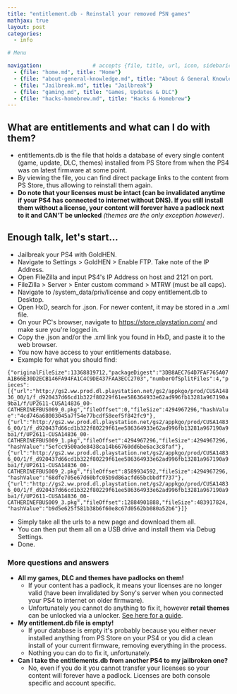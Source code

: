 ```yaml
---
title: "entitlement.db - Reinstall your removed PSN games"
mathjax: true
layout: post
categories:
  - info

# Menu

navigation:                # accepts {file, title, url, icon, sidebaricon}
  - {file: "home.md", title: "Home"}
  - {file: "about-general-knowledge.md", title: "About & General Knowledge"}
  - {file: "Jailbreak.md", title: "Jailbreak"}
  - {file: "gaming.md", title: "Games, Updates & DLC"}
  - {file: "hacks-homebrew.md", title: "Hacks & Homebrew"}
---
```


## What are entitlements and what can I do with them?

* entitlements.db is the file that holds a database of every single content (game, update, DLC, themes) installed from PS Store from when the PS4 was on latest firmware at some point.
* By viewing the file, you can find direct package links to the content from PS Store, thus allowing to reinstall them again.
* **Do note that your licenses must be intact (can be invalidated anytime if your PS4 has connected to internet without DNS). If you still install them without a license, your content will forever have a padlock next to it and CAN'T be unlocked** *(themes are the only exception however)*.

## Enough talk, let's start...

* Jailbreak your PS4 with GoldHEN.
* Navigate to Settings > GoldHEN > Enable FTP. Take note of the IP Address.
* Open FileZilla and input PS4's IP Address on host and 2121 on port.
* FileZilla > Server > Enter custom command > MTRW (must be all caps).
* Navigate to /system_data/priv/license and copy entitlement.db to Desktop.
* Open HxD, search for .json. For newer content, it may be stored in a .xml file.
* On your PC's browser, navigate to https://store.playstation.com/ and make sure you're logged in.
* Copy the .json and/or the .xml link you found in HxD, and paste it to the web browser.
* You now have access to your entitlements database.
* Example for what you should find:

`{"originalFileSize":13368819712,"packageDigest":"3DB8AEC764D7FAF765A07A1B66E30D2ECB146FA94FA1C4C9DE437FAA3ECC2703","numberOfSplitFiles":4,"pieces":[{"url":"http://gs2.ww.prod.dl.playstation.net/gs2/appkgo/prod/CUSA14836_00/1/f_d920437d66cd1b322f80229f61ee586364933e62ad996fb13281a967190a9ba1/f/UP2611-CUSA14836_00-CATHERINEFBUS009_0.pkg","fileOffset":0,"fileSize":4294967296,"hashValue":"4cd746a68003045a7f54e77bcdf58eef5f842fc9"},{"url":"http://gs2.ww.prod.dl.playstation.net/gs2/appkgo/prod/CUSA14836_00/1/f_d920437d66cd1b322f80229f61ee586364933e62ad996fb13281a967190a9ba1/f/UP2611-CUSA14836_00-CATHERINEFBUS009_1.pkg","fileOffset":4294967296,"fileSize":4294967296,"hashValue":"5efcc9500ade8438ca14b66760dd6be6ac3c8faf"},{"url":"http://gs2.ww.prod.dl.playstation.net/gs2/appkgo/prod/CUSA14836_00/1/f_d920437d66cd1b322f80229f61ee586364933e62ad996fb13281a967190a9ba1/f/UP2611-CUSA14836_00-CATHERINEFBUS009_2.pkg","fileOffset":8589934592,"fileSize":4294967296,"hashValue":"68dfe705e67d60bfc05b9d86acfd65bcbbdff737"},{"url":"http://gs2.ww.prod.dl.playstation.net/gs2/appkgo/prod/CUSA14836_00/1/f_d920437d66cd1b322f80229f61ee586364933e62ad996fb13281a967190a9ba1/f/UP2611-CUSA14836_00-CATHERINEFBUS009_3.pkg","fileOffset":12884901888,"fileSize":483917824,"hashValue":"b9d5e625f581b38b6f60e8c67d0562bb080a52b6"}]}`

* Simply take all the urls to a new page and download them all.
* You can then put them all on a USB drive and install them via Debug Settings.
* Done.

### More questions and answers

* **All my games, DLC and themes have padlocks on them!**
    - If your content has a padlock, it means your licenses are no longer valid (have been invalidated by Sony's server when you connected your PS4 to internet on older firmware). 
    - Unfortunately you cannot do anything to fix it, however **retail themes** can be unlocked via a unlocker. [See here for a guide](retail-theme-unlock.md).
* **My entitlement.db file is empty!**
    - If your database is empty it's probably because you either never installed anything from PS Store on your PS4 or you did a clean install of your current firmware, removing everything in the process.
    - Nothing you can do to fix it, unfortunately.
* **Can I take the entitlements.db from another PS4 to my jailbroken one?**
    - No, even if you do it you cannot transfer your licenses so your content will forever have a padlock. Licenses are both console specific and account specific.
